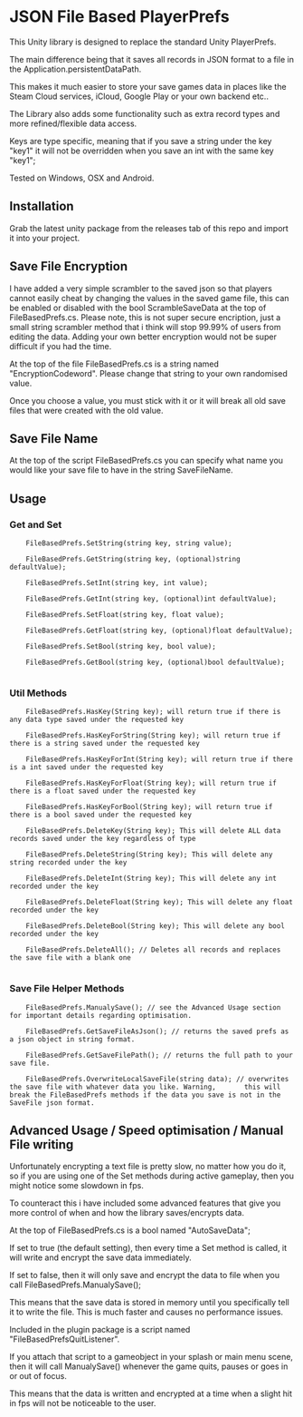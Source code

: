 # JSON File Based PlayerPrefs

This Unity library is designed to replace the standard Unity PlayerPrefs. 

The main difference being that it saves all records in JSON format to a file in the Application.persistentDataPath.

This makes it much easier to store your save games data in places like the Steam Cloud services, iCloud, Google Play or your own backend etc..

The Library also adds some functionality such as extra record types and more refined/flexible data access.

Keys are type specific, meaning that if you save a string under the key "key1" it will not be overridden when you save an int with the same key "key1";

Tested on Windows, OSX and Android.

## Installation

Grab the latest unity package from the releases tab of this repo and import it into your project.

## Save File Encryption

I have added a very simple scrambler to the saved json so that players cannot easily cheat by changing the values in the saved game file, this can be enabled or disabled with the bool ScrambleSaveData at the top of FileBasedPrefs.cs. Please note, this is not super secure encription, just a small string scrambler method that i think will stop 99.99% of users from editing the data. Adding your own better encryption would not be super difficult if you had the time.

At the top of the file FileBasedPrefs.cs is a string named "EncryptionCodeword". Please change that string to your own randomised value.

Once you choose a value, you must stick with it or it will break all old save files that were created with the old value.

## Save File Name

At the top of the script FileBasedPrefs.cs you can specify what name you would like your save file to have in the string SaveFileName.

## Usage

### Get and Set
```
    FileBasedPrefs.SetString(string key, string value);

    FileBasedPrefs.GetString(string key, (optional)string defaultValue);
    
    FileBasedPrefs.SetInt(string key, int value);

    FileBasedPrefs.GetInt(string key, (optional)int defaultValue); 
    
    FileBasedPrefs.SetFloat(string key, float value);

    FileBasedPrefs.GetFloat(string key, (optional)float defaultValue); 
    
    FileBasedPrefs.SetBool(string key, bool value);

    FileBasedPrefs.GetBool(string key, (optional)bool defaultValue);
    
```
### Util Methods
```
    FileBasedPrefs.HasKey(String key); will return true if there is any data type saved under the requested key
    
    FileBasedPrefs.HasKeyForString(String key); will return true if there is a string saved under the requested key
    
    FileBasedPrefs.HasKeyForInt(String key); will return true if there is a int saved under the requested key
    
    FileBasedPrefs.HasKeyForFloat(String key); will return true if there is a float saved under the requested key
    
    FileBasedPrefs.HasKeyForBool(String key); will return true if there is a bool saved under the requested key
    
    FileBasedPrefs.DeleteKey(String key); This will delete ALL data records saved under the key regardless of type
    
    FileBasedPrefs.DeleteString(String key); This will delete any string recorded under the key
    
    FileBasedPrefs.DeleteInt(String key); This will delete any int recorded under the key
    
    FileBasedPrefs.DeleteFloat(String key); This will delete any float recorded under the key
    
    FileBasedPrefs.DeleteBool(String key); This will delete any bool recorded under the key

    FileBasedPrefs.DeleteAll(); // Deletes all records and replaces the save file with a blank one
    
```
### Save File Helper Methods
```
    FileBasedPrefs.ManualySave(); // see the Advanced Usage section for important details regarding optimisation. 

    FileBasedPrefs.GetSaveFileAsJson(); // returns the saved prefs as a json object in string format.
    
    FileBasedPrefs.GetSaveFilePath(); // returns the full path to your save file.
    
    FileBasedPrefs.OverwriteLocalSaveFile(string data); // overwrites the save file with whatever data you like. Warning,       this will break the FileBasedPrefs methods if the data you save is not in the SaveFile json format.
```

## Advanced Usage / Speed optimisation / Manual File writing

Unfortunately encrypting a text file is pretty slow, no matter how you do it, so if you are using one of the Set methods during active gameplay, then you might notice some slowdown in fps.

To counteract this i have included some advanced features that give you more control of when and how the library saves/encrypts data.

At the top of FileBasedPrefs.cs is a bool named "AutoSaveData";

If set to true (the default setting), then every time a Set method is called, it will write and encrypt the save data immediately.

If set to false, then it will only save and encrypt the data to file when you call FileBasedPrefs.ManualySave();

This means that the save data is stored in memory until you specifically tell it to write the file. This is much faster and causes no performance issues. 

Included in the plugin package is a script named "FileBasedPrefsQuitListener".

If you attach that script to a gameobject in your splash or main menu scene, then it will call ManualySave() whenever the game quits, pauses or goes in or out of focus.

This means that the data is written and encrypted at a time when a slight hit in fps will not be noticeable to the user.


